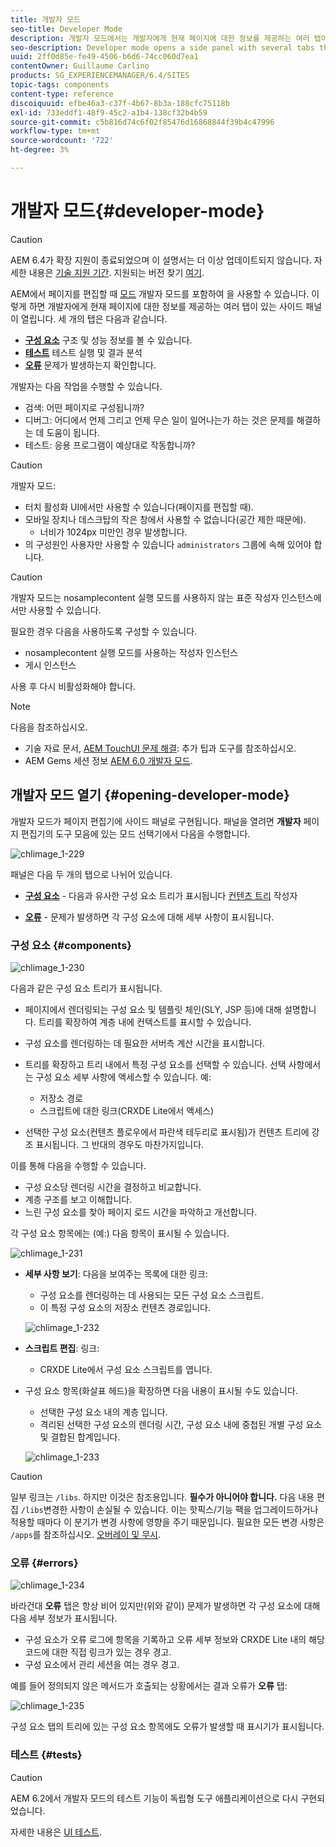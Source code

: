 ```yaml
---
title: 개발자 모드
seo-title: Developer Mode
description: 개발자 모드에서는 개발자에게 현재 페이지에 대한 정보를 제공하는 여러 탭이 있는 사이드 패널을 엽니다
seo-description: Developer mode opens a side panel with several tabs that provide a developer with infomation about the current page
uuid: 2ff0d85e-fe49-4506-b6d6-74cc060d7ea1
contentOwner: Guillaume Carlino
products: SG_EXPERIENCEMANAGER/6.4/SITES
topic-tags: components
content-type: reference
discoiquuid: efbe46a3-c37f-4b67-8b3a-188cfc75118b
exl-id: 733eddf1-48f9-45c2-a1b4-138cf32b4b59
source-git-commit: c5b816d74c6f02f85476d16868844f39b4c47996
workflow-type: tm+mt
source-wordcount: '722'
ht-degree: 3%

---
```


# 개발자 모드{#developer-mode}

>[!CAUTION]
>
>AEM 6.4가 확장 지원이 종료되었으며 이 설명서는 더 이상 업데이트되지 않습니다. 자세한 내용은 [기술 지원 기간](https://helpx.adobe.com/kr/support/programs/eol-matrix.html). 지원되는 버전 찾기 [여기](https://experienceleague.adobe.com/docs/).

AEM에서 페이지를 편집할 때 [모드](/help/sites-authoring/author-environment-tools.md#page-modes) 개발자 모드를 포함하여 을 사용할 수 있습니다. 이렇게 하면 개발자에게 현재 페이지에 대한 정보를 제공하는 여러 탭이 있는 사이드 패널이 열립니다. 세 개의 탭은 다음과 같습니다.

* **[구성 요소](#components)** 구조 및 성능 정보를 볼 수 있습니다.
* **[테스트](#tests)** 테스트 실행 및 결과 분석
* **[오류](#errors)** 문제가 발생하는지 확인합니다.

개발자는 다음 작업을 수행할 수 있습니다.

* 검색: 어떤 페이지로 구성됩니까?
* 디버그: 어디에서 언제 그리고 언제 무슨 일이 일어나는가 하는 것은 문제를 해결하는 데 도움이 됩니다.
* 테스트: 응용 프로그램이 예상대로 작동합니까?

>[!CAUTION]
>
>개발자 모드:
>
>* 터치 활성화 UI에서만 사용할 수 있습니다(페이지를 편집할 때).
>* 모바일 장치나 데스크탑의 작은 창에서 사용할 수 없습니다(공간 제한 때문에).
   >   * 너비가 1024px 미만인 경우 발생합니다.
>* 의 구성원인 사용자만 사용할 수 있습니다 `administrators` 그룹에 속해 있어야 합니다.


>[!CAUTION]
>
>개발자 모드는 nosamplecontent 실행 모드를 사용하지 않는 표준 작성자 인스턴스에서만 사용할 수 있습니다.
>
>필요한 경우 다음을 사용하도록 구성할 수 있습니다.
>
>* nosamplecontent 실행 모드를 사용하는 작성자 인스턴스
>* 게시 인스턴스
>
>사용 후 다시 비활성화해야 합니다.

>[!NOTE]
>
>다음을 참조하십시오.
>
>* 기술 자료 문서, [AEM TouchUI 문제 해결](https://helpx.adobe.com/experience-manager/kb/troubleshooting-aem-touchui-issues.html): 추가 팁과 도구를 참조하십시오.
>* AEM Gems 세션 정보 [AEM 6.0 개발자 모드](https://experienceleague.adobe.com/docs/experience-manager-gems-events/gems/gems2014/aem-developer-mode.html).


## 개발자 모드 열기 {#opening-developer-mode}

개발자 모드가 페이지 편집기에 사이드 패널로 구현됩니다. 패널을 열려면 **개발자** 페이지 편집기의 도구 모음에 있는 모드 선택기에서 다음을 수행합니다.

![chlimage_1-229](assets/chlimage_1-229.png)

패널은 다음 두 개의 탭으로 나뉘어 있습니다.

* **[구성 요소](/help/sites-developing/developer-mode.md#components)** - 다음과 유사한 구성 요소 트리가 표시됩니다 [컨텐츠 트리](/help/sites-authoring/author-environment-tools.md#content-tree) 작성자

* **[오류](/help/sites-developing/developer-mode.md#errors)** - 문제가 발생하면 각 구성 요소에 대해 세부 사항이 표시됩니다.

### 구성 요소 {#components}

![chlimage_1-230](assets/chlimage_1-230.png)

다음과 같은 구성 요소 트리가 표시됩니다.

* 페이지에서 렌더링되는 구성 요소 및 템플릿 체인(SLY, JSP 등)에 대해 설명합니다. 트리를 확장하여 계층 내에 컨텍스트를 표시할 수 있습니다.
* 구성 요소를 렌더링하는 데 필요한 서버측 계산 시간을 표시합니다.
* 트리를 확장하고 트리 내에서 특정 구성 요소를 선택할 수 있습니다. 선택 사항에서는 구성 요소 세부 사항에 액세스할 수 있습니다. 예:

   * 저장소 경로
   * 스크립트에 대한 링크(CRXDE Lite에서 액세스)

* 선택한 구성 요소(컨텐츠 플로우에서 파란색 테두리로 표시됨)가 컨텐츠 트리에 강조 표시됩니다. 그 반대의 경우도 마찬가지입니다.

이를 통해 다음을 수행할 수 있습니다.

* 구성 요소당 렌더링 시간을 결정하고 비교합니다.
* 계층 구조를 보고 이해합니다.
* 느린 구성 요소를 찾아 페이지 로드 시간을 파악하고 개선합니다.

각 구성 요소 항목에는 (예:) 다음 항목이 표시될 수 있습니다.

![chlimage_1-231](assets/chlimage_1-231.png)

* **세부 사항 보기**: 다음을 보여주는 목록에 대한 링크:

   * 구성 요소를 렌더링하는 데 사용되는 모든 구성 요소 스크립트.
   * 이 특정 구성 요소의 저장소 컨텐츠 경로입니다.

   ![chlimage_1-232](assets/chlimage_1-232.png)

* **스크립트 편집**: 링크:

   * CRXDE Lite에서 구성 요소 스크립트를 엽니다.

* 구성 요소 항목(화살표 헤드)을 확장하면 다음 내용이 표시될 수도 있습니다.

   * 선택한 구성 요소 내의 계층 입니다.
   * 격리된 선택한 구성 요소의 렌더링 시간, 구성 요소 내에 중첩된 개별 구성 요소 및 결합된 합계입니다.

   ![chlimage_1-233](assets/chlimage_1-233.png)

>[!CAUTION]
>
>일부 링크는 `/libs`. 하지만 이것은 참조용입니다. **필수가 아니어야 합니다.** 다음 내용 편집 `/libs`변경한 사항이 손실될 수 있습니다. 이는 핫픽스/기능 팩을 업그레이드하거나 적용할 때마다 이 분기가 변경 사항에 영향을 주기 때문입니다. 필요한 모든 변경 사항은 `/apps`를 참조하십시오. [오버레이 및 무시](/help/sites-developing/overlays.md).

### 오류 {#errors}

![chlimage_1-234](assets/chlimage_1-234.png)

바라건대 **오류** 탭은 항상 비어 있지만(위와 같이) 문제가 발생하면 각 구성 요소에 대해 다음 세부 정보가 표시됩니다.

* 구성 요소가 오류 로그에 항목을 기록하고 오류 세부 정보와 CRXDE Lite 내의 해당 코드에 대한 직접 링크가 있는 경우 경고.
* 구성 요소에서 관리 세션을 여는 경우 경고.

예를 들어 정의되지 않은 메서드가 호출되는 상황에서는 결과 오류가 **오류** 탭:

![chlimage_1-235](assets/chlimage_1-235.png)

구성 요소 탭의 트리에 있는 구성 요소 항목에도 오류가 발생할 때 표시기가 표시됩니다.

### 테스트 {#tests}

>[!CAUTION]
>
>AEM 6.2에서 개발자 모드의 테스트 기능이 독립형 도구 애플리케이션으로 다시 구현되었습니다.
>
>자세한 내용은 [UI 테스트](/help/sites-developing/hobbes.md).
